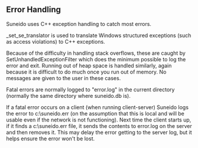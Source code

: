 ## Error Handling

Suneido uses C++ exception handling to catch most errors.

_set_se_translator is used to translate Windows structured exceptions (such as access violations) to C++ exceptions.

Because of the difficulty in handling stack overflows, these are caught by SetUnhandledExceptionFilter which does the minimum possible to log the error and exit. Running out of heap space is handled similarly, again because it is difficult to do much once you run out of memory. No messages are given to the user in these cases.

Fatal errors are normally logged to "error.log" in the current directory (normally the same directory where suneido.db is).

If a fatal error occurs on a client (when running client-server) Suneido logs the error to c:\suneido.err (on the assumption that this is local and will be usable even if the network is not functioning). Next time the client starts up, if it finds a c:\suneido.err file, it sends the contents to error.log on the server and then removes it. This may delay the error getting to the server log, but it helps ensure the error won't be lost.